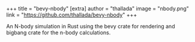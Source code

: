 +++
title = "bevy-nbody"
[extra]
author = "thallada"
image = "nbody.png"
link = "https://github.com/thallada/bevy-nbody"
+++

An N-body simulation in Rust using the bevy crate for rendering and bigbang crate for the n-body calculations.
